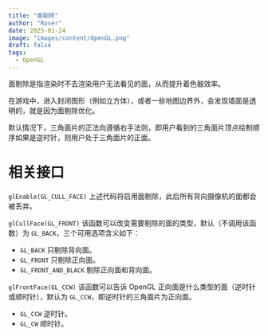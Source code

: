 ```yaml
---
title: "面剔除"
author: "Roser"
date: 2025-01-24
image: "images/content/OpenGL.png"
draft: false
tags:
  - OpenGL
---
```

面剔除是指渲染时不去渲染用户无法看见的面，从而提升着色器效率。

在游戏中，进入封闭图形（例如立方体），或者一些地图边界外，会发现墙面是透明的，就是因为面剔除优化。

默认情况下，三角面片的正法向遵循右手法则，即用户看到的三角面片顶点绘制顺序如果是逆时针，则用户处于三角面片的正面。
# 相关接口

`glEnable(GL_CULL_FACE)`
	上述代码将启用面剔除，此后所有背向摄像机的面都会被丢弃。

`glCullFace(GL_FRONT)`
	该函数可以改变需要剔除的面的类型，默认（不调用该函数）为 `GL_BACK`，三个可用选项含义如下：
- `GL_BACK` 只剔除背向面。
- `GL_FRONT` 只剔除正向面。
- `GL_FRONT_AND_BLACK` 剔除正向面和背向面。

`glFrontFace(GL_CCW)`
	该函数可以告诉 OpenGL 正向面是什么类型的面（逆时针或顺时针），默认为 `GL_CCW`，即逆时针的三角面片为正向面。
- `GL_CCW` 逆时针。
- `GL_CW` 顺时针。